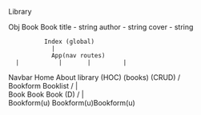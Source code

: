 Library 

Obj Book 
Book 
title - string
author - string
cover - string

              Index (global)
                |
                App(nav routes)
      |           |       |         |
  Navbar      Home       About    library (HOC) (books) (CRUD)
                                    / \
                             Bookform  Booklist
                                       /  |   \
                                  Book   Book   Book (D)
                                  /       |       \
                           Bookform(u) Bookform(u)Bookform(u)